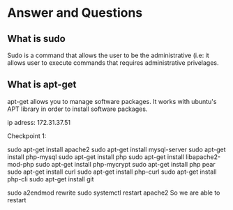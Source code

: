 # Answer and Questions

## What is sudo
Sudo is a command that allows the user to be the administrative (i.e: it allows user to execute commands that requires administrative privelages.

##  What is apt-get
apt-get allows you to manage software packages. It works with ubuntu's APT library in order to install software packages.

ip adress: 172.31.37.51

Checkpoint 1:

sudo apt-get install apache2
sudo apt-get install mysql-server
sudo apt-get install php-mysql
sudo apt-get install php
sudo apt-get install libapache2-mod-php
sudo apt-get install php-mycrypt
sudo apt-get install php pear
sudo apt-get install curl
sudo apt-get install php-curl
sudo apt-get install php-cli
sudo apt-get install git

sudo a2endmod rewrite
sudo systemctl restart apache2 
So we are able to restart


